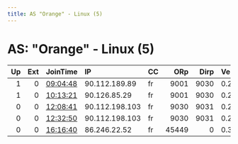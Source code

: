 ```yaml
---
title: AS "Orange" - Linux (5)
---
```


# AS: "Orange" - Linux (5)

|   Up |   Ext | JoinTime                                                                                            | IP             | CC   |   ORp |   Dirp | Version   | Contact                   | Nickname   |   eFamMembers |
|-----:|------:|:----------------------------------------------------------------------------------------------------|:---------------|:-----|------:|-------:|:----------|:--------------------------|:-----------|--------------:|
|    1 |     0 | [09:04:48](https://metrics.torproject.org/rs.html#details/C70155CABB21CE581A34E83E6A5106AC375F92CE) | 90.112.189.89  | fr   |  9001 |   9030 | 0.2.9.16  | None                      | PiTorBox   |             1 |
|    1 |     0 | [10:13:21](https://metrics.torproject.org/rs.html#details/257B60DD0DD4AFA7576319714143F0E2B8C06634) | 90.126.85.29   | fr   |  9001 |   9030 | 0.2.9.16  | rsa4096/0xBEEB49BFA7E1F36 | Ratatosk   |             1 |
|    0 |     0 | [12:08:41](https://metrics.torproject.org/rs.html#details/E41575D9B9F3170A0469183DD107141C0E960D57) | 90.112.198.103 | fr   |  9030 |   9031 | 0.2.9.16  | None                      | PiTor      |             1 |
|    0 |     0 | [12:32:50](https://metrics.torproject.org/rs.html#details/14CE784AE6187A38B238E1A4B83DBF32173F977A) | 90.112.198.103 | fr   |  9030 |   9031 | 0.2.9.16  | None                      | PiTor      |             1 |
|    0 |     0 | [16:16:40](https://metrics.torproject.org/rs.html#details/DEE7B0A3A59ADEE9CABE3F3316893B294D89D09F) | 86.246.22.52   | fr   | 45449 |      0 | 0.3.4.10  | None                      | snap269    |             1 |
